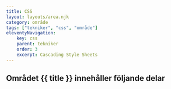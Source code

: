 ```yaml
---
title: CSS
layout: layouts/area.njk
category: område
tags: ["tekniker", "css", "område"]
eleventyNavigation:
    key: css
    parent: tekniker
    order: 3
    excerpt: Cascading Style Sheets
---
```

## Området {{ title }} innehåller följande delar